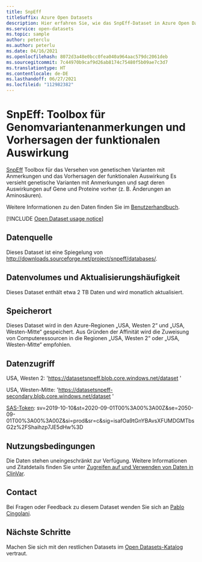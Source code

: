 ```yaml
---
title: SnpEff
titleSuffix: Azure Open Datasets
description: Hier erfahren Sie, wie das SnpEff-Dataset in Azure Open Datasets verwendet wird.
ms.service: open-datasets
ms.topic: sample
author: peterclu
ms.author: peterlu
ms.date: 04/16/2021
ms.openlocfilehash: 8072d3a48e0bcc0fea040a964aac579dc2061deb
ms.sourcegitcommit: 7c44970b9caf9d26ab8174c75480f5b09ae7c3d7
ms.translationtype: HT
ms.contentlocale: de-DE
ms.lasthandoff: 06/27/2021
ms.locfileid: "112982382"
---
```

# <a name="snpeff-genomic-variant-annotations-and-functional-effect-prediction-toolbox"></a>SnpEff: Toolbox für Genomvariantenanmerkungen und Vorhersagen der funktionalen Auswirkung

[SnpEff](https://pcingola.github.io/SnpEff/) Toolbox für das Versehen von genetischen Varianten mit Anmerkungen und das Vorhersagen der funktionalen Auswirkung Es versieht genetische Varianten mit Anmerkungen und sagt deren Auswirkungen auf Gene und Proteine vorher (z. B. Änderungen an Aminosäuren).

Weitere Informationen zu den Daten finden Sie im [Benutzerhandbuch](https://pcingola.github.io/SnpEff/se_introduction/).

[!INCLUDE [Open Dataset usage notice](../../includes/open-datasets-usage-note.md)]

## <a name="data-source"></a>Datenquelle

Dieses Dataset ist eine Spiegelung von http://downloads.sourceforge.net/project/snpeff/databases/.

## <a name="data-volumes-and-update-frequency"></a>Datenvolumes und Aktualisierungshäufigkeit

Dieses Dataset enthält etwa 2 TB Daten und wird monatlich aktualisiert.

## <a name="storage-location"></a>Speicherort

Dieses Dataset wird in den Azure-Regionen „USA, Westen 2“ und „USA, Westen-Mitte“ gespeichert. Aus Gründen der Affinität wird die Zuweisung von Computeressourcen in die Regionen „USA, Westen 2“ oder „USA, Westen-Mitte“ empfohlen.

## <a name="data-access"></a>Datenzugriff

USA, Westen 2: 'https://datasetsnpeff.blob.core.windows.net/dataset '

USA, Westen-Mitte: 'https://datasetsnpeff-secondary.blob.core.windows.net/dataset '

[SAS-Token](../storage/common/storage-sas-overview.md): sv=2019-10-10&st=2020-09-01T00%3A00%3A00Z&se=2050-09-01T00%3A00%3A00Z&si=prod&sr=c&sig=isafOa9tGnYBAvsXFUMDGMTbsG2z%2FShaihzp7JE5dHw%3D

## <a name="use-terms"></a>Nutzungsbedingungen
Die Daten stehen uneingeschränkt zur Verfügung. Weitere Informationen und Zitatdetails finden Sie unter [Zugreifen auf und Verwenden von Daten in ClinVar](https://pcingola.github.io/SnpEff/se_introduction/).

## <a name="contact"></a>Contact

Bei Fragen oder Feedback zu diesem Dataset wenden Sie sich an [Pablo Cingolani](http://www.linkedin.com/in/pablocingolani).


## <a name="next-steps"></a>Nächste Schritte

Machen Sie sich mit den restlichen Datasets im [Open Datasets-Katalog](dataset-catalog.md) vertraut.
